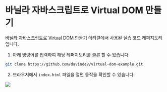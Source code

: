 # 바닐라 자바스크립트로 Virtual DOM 만들기

[바닐라 자바스크립트로 Virtual DOM 만들기](https://velog.io/@davin/Virtual-DOM-%EB%A7%8C%EB%93%A4%EA%B8%B0) 아티클에서 사용된 실습 코드 레퍼지토리 입니다.

1. 아래 명령어를 입력하여 해당 레퍼지토리를 클론 할 수 있습니다.

```zsh
git clone https://github.com/davindev/virtual-dom-example.git
```

2. 브라우저에서 `index.html` 파일을 열면 동작을 확인할 수 있습니다.

![](https://velog.velcdn.com/images/davin/post/49cb9254-0060-4146-94a9-420695a97f12/image.gif)
